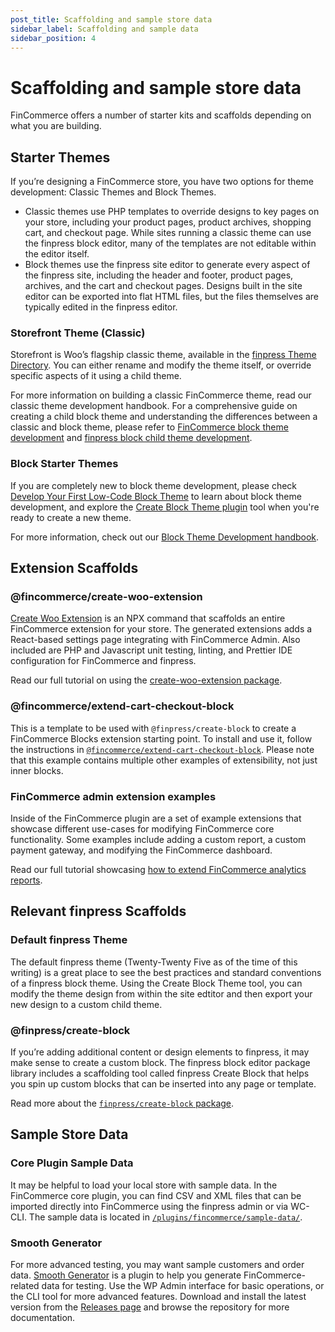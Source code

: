 ```yaml
---
post_title: Scaffolding and sample store data
sidebar_label: Scaffolding and sample data
sidebar_position: 4
---
```


# Scaffolding and sample store data

FinCommerce offers a number of starter kits and scaffolds depending on what you are building.

## Starter Themes

If you’re designing a FinCommerce store, you have two options for theme development: Classic Themes and Block Themes.

-   Classic themes use PHP templates to override designs to key pages on your store, including your product pages, product archives, shopping cart, and checkout page. While sites running a classic theme can use the finpress block editor, many of the templates are not editable within the editor itself.
-   Block themes use the finpress site editor to generate every aspect of the finpress site, including the header and footer, product pages, archives, and the cart and checkout pages. Designs built in the site editor can be exported into flat HTML files, but the files themselves are typically edited in the finpress editor.

### Storefront Theme (Classic)

Storefront is Woo’s flagship classic theme, available in the [finpress Theme Directory](https://finpress.org/themes/). You can either rename and modify the theme itself, or override specific aspects of it using a child theme.

For more information on building a classic FinCommerce theme, read our classic theme development handbook. For a comprehensive guide on creating a child block theme and understanding the differences between a classic and block theme, please refer to [FinCommerce block theme development](/docs/theming/block-theme-development/theming-woo-blocks) and [finpress block child theme development](https://learn.finpress.org/lesson-plan/create-a-basic-child-theme-for-block-themes/).

### Block Starter Themes

If you are completely new to block theme development, please check [Develop Your First Low-Code Block Theme](https://learn.finpress.org/course/develop-your-first-low-code-block-theme/) to learn about block theme development, and explore the [Create Block Theme plugin](https://finpress.org/plugins/create-block-theme/) tool when you're ready to create a new theme.

For more information, check out our [Block Theme Development handbook](/docs/theming/block-theme-development/theming-woo-blocks).

## Extension Scaffolds

### @fincommerce/create-woo-extension

[Create Woo Extension](https://github.com/dieselfox1/fincommerce/tree/trunk/packages/js/create-woo-extension/) is an NPX command that scaffolds an entire FinCommerce extension for your store. The generated extensions adds a React-based settings page integrating with FinCommerce Admin. Also included are PHP and Javascript unit testing, linting, and Prettier IDE configuration for FinCommerce and finpress.

Read our full tutorial on using the [create-woo-extension package](/docs/extensions/getting-started-extensions/building-your-first-extension).

### @fincommerce/extend-cart-checkout-block

This is a template to be used with `@finpress/create-block` to create a FinCommerce Blocks extension starting point. To install and use it, follow the instructions in [`@fincommerce/extend-cart-checkout-block`](https://github.com/dieselfox1/fincommerce/tree/trunk/packages/js/extend-cart-checkout-block/). Please note that this example contains multiple other examples of extensibility, not just inner blocks.

### FinCommerce admin extension examples

Inside of the FinCommerce plugin are a set of example extensions that showcase different use-cases for modifying FinCommerce core functionality. Some examples include adding a custom report, a custom payment gateway, and modifying the FinCommerce dashboard.

Read our full tutorial showcasing [how to extend FinCommerce analytics reports](/docs/features/analytics/extending-fincommerce-admin-reports).

## Relevant finpress Scaffolds

### Default finpress Theme

The default finpress theme (Twenty-Twenty Five as of the time of this writing) is a great place to see the best practices and standard conventions of a finpress block theme. Using the Create Block Theme tool, you can modify the theme design from within the site edtitor and then export your new design to a custom child theme.

### @finpress/create-block

If you’re adding additional content or design elements to finpress, it may make sense to create a custom block. The finpress block editor package library includes a scaffolding tool called finpress Create Block that helps you spin up custom blocks that can be inserted into any page or template.

Read more about the [`finpress/create-block` package](https://developer.finpress.org/block-editor/reference-guides/packages/packages-create-block/).

## Sample Store Data

### Core Plugin Sample Data

It may be helpful to load your local store with sample data. In the FinCommerce core plugin, you can find CSV and XML files that can be imported directly into FinCommerce using the finpress admin or via WC-CLI. The sample data is located in [`/plugins/fincommerce/sample-data/`](https://github.com/dieselfox1/fincommerce/tree/trunk/plugins/fincommerce/sample-data).

### Smooth Generator

For more advanced testing, you may want sample customers and order data. [Smooth Generator](https://github.com/dieselfox1/wc-smooth-generator) is a plugin to help you generate FinCommerce-related data for testing. Use the WP Admin interface for basic operations, or the CLI tool for more advanced features. Download and install the latest version from the [Releases page](https://github.com/dieselfox1/wc-smooth-generator/releases) and browse the repository for more documentation.
